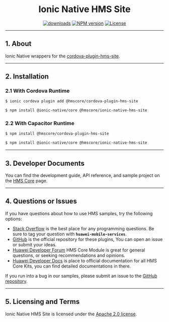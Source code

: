 <p align="center">
  <h1 align="center">Ionic Native HMS Site</h1>
</p>


<p align="center">
  <a href="https://www.npmjs.com/package/@hmscore/ionic-native-hms-site"><img src="https://img.shields.io/npm/dm/@hmscore/ionic-native-hms-site?color=%23007EC6&style=for-the-badge" alt="downloads"></a>
  <a href="https://www.npmjs.com/package/@hmscore/ionic-native-hms-site"><img src="https://img.shields.io/npm/v/@hmscore/ionic-native-hms-site?color=%23ed2a1c&style=for-the-badge" alt="NPM version"></a>
  <a href="./LICENCE"><img src="https://img.shields.io/npm/l/@hmscore/ionic-native-hms-site.svg?color=%3bcc62&style=for-the-badge" alt="License"></a>
</p>

----


## 1. About

Ionic Native wrappers for the [cordova-plugin-hms-site](https://www.npmjs.com/package/@hmscore/cordova-plugin-hms-site).

---

## 2. Installation

### 2.1 With Cordova Runtime

```bash
$ ionic cordova plugin add @hmscore/cordova-plugin-hms-site
```

```bash
$ npm install @ionic-native/core @hmscore/ionic-native-hms-site
```

### 2.2 With Capacitor Runtime

```bash
$ npm install @hmscore/cordova-plugin-hms-site
```

```bash
$ npm install @ionic-native/core @hmscore/ionic-native-hms-site
```

---

## 3. Developer Documents

You can find the development guide, API reference, and sample project on the [HMS Core](https://developer.huawei.com/consumer/en/doc/overview/HMS-Core-Plugin?ha_source=hms1) page.

---

## 4. Questions or Issues

If you have questions about how to use HMS samples, try the following options:

- [Stack Overflow](https://stackoverflow.com/questions/tagged/huawei-mobile-services) is the best place for any programming questions. Be sure to tag your question with **`huawei-mobile-services`**.
- [GitHub](https://github.com/HMS-Core/hms-cordova-plugin) is the official repository for these plugins, You can open an issue or submit your ideas.
- [Huawei Developer Forum](https://forums.developer.huawei.com/forumPortal/en/home?fid=0101187876626530001&ha_source=hms1) HMS Core Module is great for general questions, or seeking recommendations and opinions.
- [Huawei Developer Docs](https://developer.huawei.com/consumer/en/doc/overview/HMS-Core-Plugin?ha_source=hms1) is place to official documentation for all HMS Core Kits, you can find detailed documentations in there.

If you run into a bug in our samples, please submit an issue to the [GitHub repository](https://github.com/HMS-Core/hms-cordova-plugin).

---

## 5. Licensing and Terms

Ionic Native HMS Site is licensed under the [Apache 2.0 license](LICENCE).